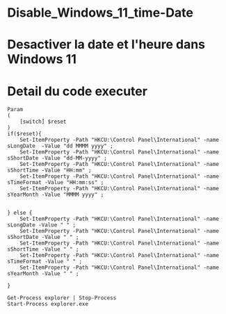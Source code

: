 # Disable_Windows_11_time-Date
# Desactiver la date et l'heure dans Windows 11



# Detail du code executer


    Param
    (
        [switch] $reset
    )
    if($reset){
        Set-ItemProperty -Path "HKCU:\Control Panel\International" -name sLongDate  -Value "dd MMMM yyyy" ;
        Set-ItemProperty -Path "HKCU:\Control Panel\International" -name sShortDate -Value "dd-MM-yyyy" ;
        Set-ItemProperty -Path "HKCU:\Control Panel\International" -name sShortTime -Value "HH:mm" ;
        Set-ItemProperty -Path "HKCU:\Control Panel\International" -name sTimeFormat -Value "HH:mm:ss" ;
        Set-ItemProperty -Path "HKCU:\Control Panel\International" -name sYearMonth -Value "MMMM yyyy" ;


    } else {
        Set-ItemProperty -Path "HKCU:\Control Panel\International" -name sLongDate -Value " " ;
        Set-ItemProperty -Path "HKCU:\Control Panel\International" -name sShortDate -Value " " ;
        Set-ItemProperty -Path "HKCU:\Control Panel\International" -name sShortTime -Value " " ;
        Set-ItemProperty -Path "HKCU:\Control Panel\International" -name sTimeFormat -Value " " ;
        Set-ItemProperty -Path "HKCU:\Control Panel\International" -name sYearMonth -Value " " ;

    }

    Get-Process explorer | Stop-Process
    Start-Process explorer.exe 
